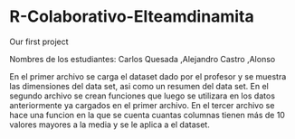 # R-Colaborativo-Elteamdinamita
Our first project

Nombres de los estudiantes:
Carlos Quesada
,Alejandro Castro
,Alonso

En el primer archivo se carga el dataset dado por el profesor y se muestra las dimensiones del data set, asi como un resumen del data set.
En el segundo archivo se crean funciones que luego se utilizara en los datos anteriormente ya cargados en el primer archivo.
En el tercer archivo se hace una funcion en la que se cuenta cuantas columnas tienen más de 10 valores mayores a la media y se le aplica a el dataset.
